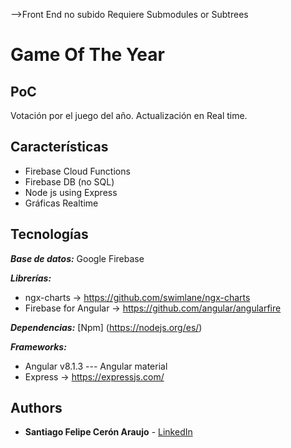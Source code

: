 -->Front End no subido Requiere Submodules or Subtrees

# Game Of The Year
## PoC

Votación por el juego del año.
Actualización en Real time.

## Características
* Firebase Cloud Functions
* Firebase DB (no SQL)
* Node js using Express
* Gráficas Realtime

 
## Tecnologías

***Base de datos:*** Google Firebase

***Librerías:*** 
* ngx-charts -> https://github.com/swimlane/ngx-charts
* Firebase for Angular -> https://github.com/angular/angularfire

***Dependencias:*** [Npm] (https://nodejs.org/es/)

***Frameworks:*** 
* Angular v8.1.3 --- Angular material
* Express -> https://expressjs.com/

## Authors

*   **Santiago Felipe Cerón Araujo** - [LinkedIn](https://www.linkedin.com/in/santiago-ceron-araujo)
